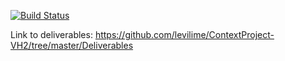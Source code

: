 [![Build Status](https://travis-ci.org/levilime/ContextProject-Danshal.svg?branch=setupTravisGoaltesting)](https://travis-ci.org/levilime/ContextProject-Danshal)

Link to deliverables: https://github.com/levilime/ContextProject-VH2/tree/master/Deliverables
